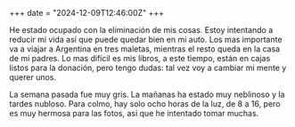 +++
date = "2024-12-09T12:46:00Z"
+++

He estado ocupado con la eliminación de mis cosas. Estoy intentando a reducir mi vida así que puede quedar bien en mi auto. Los mas importante va a viajar a Argentina en tres maletas, mientras el resto queda en la casa de mi padres. Lo mas difícil es mis libros, a este tiempo, están en cajas listos para la donación, pero tengo dudas: tal vez voy a cambiar mi mente y querer unos.

La semana pasada fue muy gris. La mañanas ha estado muy neblinoso y la tardes nubloso. Para colmo, hay solo ocho horas de la luz, de 8 a 16, pero es muy hermosa para las fotos, asi que he intentado tomar muchas.
